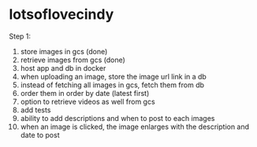 # lotsoflovecindy

Step 1: 
1. store images in gcs (done)
2. retrieve images from gcs (done)
3. host app and db in docker 
4. when uploading an image, store the image url link in a db 
5. instead of fetching all images in gcs, fetch them from db
6. order them in order by date (latest first)
7. option to retrieve videos as well from gcs 
8. add tests 
9. ability to add descriptions and when to post to each images 
10. when an image is clicked, the image enlarges with the description and date to post 